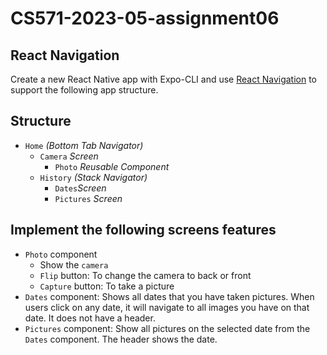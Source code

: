 # CS571-2023-05-assignment06
## React Navigation
Create a new React Native app with Expo-CLI and use [React Navigation](https://reactnavigation.org/) to support the following app structure.

## Structure
* `Home` *(Bottom Tab Navigator)*
    * `Camera` *Screen*
      * `Photo` *Reusable Component*
    * `History` *(Stack Navigator)*
      * `Dates`*Screen* 
      * `Pictures` *Screen*

## Implement the following screens features
* `Photo` component
  * Show the `camera`
  * `Flip` button: To change the camera to back or front
  * `Capture` button: To take a picture
* `Dates` component: Shows all dates that you have taken pictures. When users click on any date, it will navigate to all images you have on that date. It does not have a header.
* `Pictures` component: Show all pictures on the selected date from the `Dates` component. The header shows the date.


